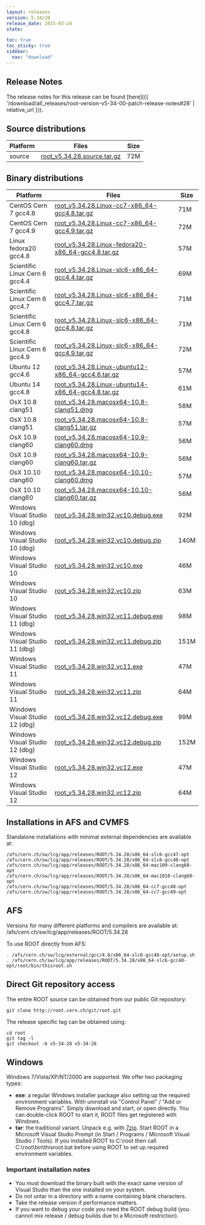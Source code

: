 ```yaml
---
layout: releases
version: 5.34/28
release_date: 2015-03-24
state:

toc: true
toc_sticky: true
sidebar:
  nav: "download"
---
```



## Release Notes
The release notes for this release can be found [here]({{ '/download/all_releases/root-version-v5-34-00-patch-release-notes#28' | relative_url }}).

## Source distributions

| Platform       | Files | Size |
|-----------|-------|-----|
| source | [root_v5.34.28.source.tar.gz](https://root.cern.ch/download/root_v5.34.28.source.tar.gz) |  72M |


## Binary distributions

| Platform       | Files | Size |
|-----------|-------|-----|
| CentOS Cern 7 gcc4.8 | [root_v5.34.28.Linux-cc7-x86_64-gcc4.8.tar.gz](https://root.cern.ch/download/root_v5.34.28.Linux-cc7-x86_64-gcc4.8.tar.gz) |  71M |
| CentOS Cern 7 gcc4.9 | [root_v5.34.28.Linux-cc7-x86_64-gcc4.9.tar.gz](https://root.cern.ch/download/root_v5.34.28.Linux-cc7-x86_64-gcc4.9.tar.gz) |  72M |
| Linux fedora20 gcc4.8 | [root_v5.34.28.Linux-fedora20-x86_64-gcc4.8.tar.gz](https://root.cern.ch/download/root_v5.34.28.Linux-fedora20-x86_64-gcc4.8.tar.gz) |  57M |
| Scientific Linux Cern 6 gcc4.4 | [root_v5.34.28.Linux-slc6-x86_64-gcc4.4.tar.gz](https://root.cern.ch/download/root_v5.34.28.Linux-slc6-x86_64-gcc4.4.tar.gz) |  69M |
| Scientific Linux Cern 6 gcc4.7 | [root_v5.34.28.Linux-slc6-x86_64-gcc4.7.tar.gz](https://root.cern.ch/download/root_v5.34.28.Linux-slc6-x86_64-gcc4.7.tar.gz) |  71M |
| Scientific Linux Cern 6 gcc4.8 | [root_v5.34.28.Linux-slc6-x86_64-gcc4.8.tar.gz](https://root.cern.ch/download/root_v5.34.28.Linux-slc6-x86_64-gcc4.8.tar.gz) |  71M |
| Scientific Linux Cern 6 gcc4.9 | [root_v5.34.28.Linux-slc6-x86_64-gcc4.9.tar.gz](https://root.cern.ch/download/root_v5.34.28.Linux-slc6-x86_64-gcc4.9.tar.gz) |  72M |
| Ubuntu 12 gcc4.6 | [root_v5.34.28.Linux-ubuntu12-x86_64-gcc4.6.tar.gz](https://root.cern.ch/download/root_v5.34.28.Linux-ubuntu12-x86_64-gcc4.6.tar.gz) |  57M |
| Ubuntu 14 gcc4.8 | [root_v5.34.28.Linux-ubuntu14-x86_64-gcc4.8.tar.gz](https://root.cern.ch/download/root_v5.34.28.Linux-ubuntu14-x86_64-gcc4.8.tar.gz) |  61M |
| OsX 10.8 clang51 | [root_v5.34.28.macosx64-10.8-clang51.dmg](https://root.cern.ch/download/root_v5.34.28.macosx64-10.8-clang51.dmg) |  58M |
| OsX 10.8 clang51 | [root_v5.34.28.macosx64-10.8-clang51.tar.gz](https://root.cern.ch/download/root_v5.34.28.macosx64-10.8-clang51.tar.gz) |  57M |
| OsX 10.9 clang60 | [root_v5.34.28.macosx64-10.9-clang60.dmg](https://root.cern.ch/download/root_v5.34.28.macosx64-10.9-clang60.dmg) |  56M |
| OsX 10.9 clang60 | [root_v5.34.28.macosx64-10.9-clang60.tar.gz](https://root.cern.ch/download/root_v5.34.28.macosx64-10.9-clang60.tar.gz) |  56M |
| OsX 10.10 clang60 | [root_v5.34.28.macosx64-10.10-clang60.dmg](https://root.cern.ch/download/root_v5.34.28.macosx64-10.10-clang60.dmg) |  57M |
| OsX 10.10 clang60 | [root_v5.34.28.macosx64-10.10-clang60.tar.gz](https://root.cern.ch/download/root_v5.34.28.macosx64-10.10-clang60.tar.gz) |  56M |
| Windows Visual Studio 10 (dbg) | [root_v5.34.28.win32.vc10.debug.exe](https://root.cern.ch/download/root_v5.34.28.win32.vc10.debug.exe) |  92M |
| Windows Visual Studio 10 (dbg) | [root_v5.34.28.win32.vc10.debug.zip](https://root.cern.ch/download/root_v5.34.28.win32.vc10.debug.zip) | 140M |
| Windows Visual Studio 10 | [root_v5.34.28.win32.vc10.exe](https://root.cern.ch/download/root_v5.34.28.win32.vc10.exe) |  46M |
| Windows Visual Studio 10 | [root_v5.34.28.win32.vc10.zip](https://root.cern.ch/download/root_v5.34.28.win32.vc10.zip) |  63M |
| Windows Visual Studio 11 (dbg) | [root_v5.34.28.win32.vc11.debug.exe](https://root.cern.ch/download/root_v5.34.28.win32.vc11.debug.exe) |  98M |
| Windows Visual Studio 11 (dbg) | [root_v5.34.28.win32.vc11.debug.zip](https://root.cern.ch/download/root_v5.34.28.win32.vc11.debug.zip) | 151M |
| Windows Visual Studio 11 | [root_v5.34.28.win32.vc11.exe](https://root.cern.ch/download/root_v5.34.28.win32.vc11.exe) |  47M |
| Windows Visual Studio 11 | [root_v5.34.28.win32.vc11.zip](https://root.cern.ch/download/root_v5.34.28.win32.vc11.zip) |  64M |
| Windows Visual Studio 12 (dbg) | [root_v5.34.28.win32.vc12.debug.exe](https://root.cern.ch/download/root_v5.34.28.win32.vc12.debug.exe) |  99M |
| Windows Visual Studio 12 (dbg) | [root_v5.34.28.win32.vc12.debug.zip](https://root.cern.ch/download/root_v5.34.28.win32.vc12.debug.zip) | 152M |
| Windows Visual Studio 12 | [root_v5.34.28.win32.vc12.exe](https://root.cern.ch/download/root_v5.34.28.win32.vc12.exe) |  47M |
| Windows Visual Studio 12 | [root_v5.34.28.win32.vc12.zip](https://root.cern.ch/download/root_v5.34.28.win32.vc12.zip) |  64M |



## Installations in AFS and CVMFS
Standalone installations with minimal external dependencies are available at:
~~~
/afs/cern.ch/sw/lcg/app/releases/ROOT/5.34.28/x86_64-slc6-gcc47-opt
/afs/cern.ch/sw/lcg/app/releases/ROOT/5.34.28/x86_64-slc6-gcc48-opt
/afs/cern.ch/sw/lcg/app/releases/ROOT/5.34.28/x86_64-mac109-clang60-opt
/afs/cern.ch/sw/lcg/app/releases/ROOT/5.34.28/x86_64-mac1010-clang60-opt
/afs/cern.ch/sw/lcg/app/releases/ROOT/5.34.28/x86_64-cc7-gcc48-opt
/afs/cern.ch/sw/lcg/app/releases/ROOT/5.34.28/x86_64-cc7-gcc49-opt
~~~

## AFS
Versions for many different platforms and compilers are available at:
/afs/cern.ch/sw/lcg/app/releases/ROOT/5.34.28

To use ROOT directly from AFS:
~~~
. /afs/cern.ch/sw/lcg/external/gcc/4.8/x86_64-slc6-gcc48-opt/setup.sh
. /afs/cern.ch/sw/lcg/app/releases/ROOT/5.34.28/x86_64-slc6-gcc48-opt/root/bin/thisroot.sh
~~~

## Direct Git repository access
The entire ROOT source can be obtained from our public Git repository:

~~~
git clone http://root.cern.ch/git/root.git
~~~
The release specific tag can be obtained using:
~~~
cd root
git tag -l
git checkout -b v5-34-28 v5-34-28
~~~

## Windows
Windows 7/Vista/XP/NT/2000 are supported. We offer two packaging types:

 * **exe**: a regular Windows installer package also setting up the required environment variables. With uninstall via "Control Panel" / "Add or Remove Programs". Simply download and start, or open directly. You can double-click ROOT to start it, ROOT files get registered with Windows.
 * **tar**: the traditional variant. Unpack e.g. with [7zip](http://www.7-zip.org). Start ROOT in a Microsoft Visual Studio Prompt (in Start / Programs / Microsoft Visual Studio / Tools). If you installed ROOT to C:\root then call C:\root\bin\thisroot.bat before using ROOT to set up required environment variables.

### Important installation notes
 * You must download the binary built with the exact same version of Visual Studio than the one installed on your system.
 * Do not untar in a directory with a name containing blank characters.
 * Take the release version if performance matters.
 * If you want to debug your code you need the ROOT debug build (you cannot mix release / debug builds due to a Microsoft restriction).